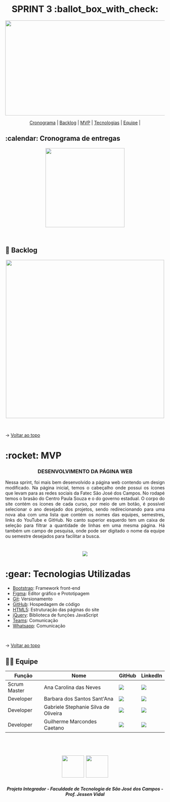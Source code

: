  <br id="topo">

<h1 align="center"> SPRINT 3 :ballot_box_with_check:</h1>

<p align="center"> <img src = "https://github.com/api-equipe-5/Projeto_Integrador/blob/master/Imagens%20README/cyberbug-logo.png" height="300" width="600"/></p>

<p align="center">
    <a href="#cronograma">Cronograma</a> | 
    <a href="#backlog">Backlog</a> | 
    <a href="#mvp">MVP</a> | 
    <a href="#tecnologias">Tecnologias</a> | 
    <a href="#equipe">Equipe</a> | 
</p>

<span id="cronograma">

<h2> :calendar: Cronograma de entregas </h2>
<p align="center"> <img src = "https://github.com/api-equipe-5/Projeto_Integrador/blob/master/Relat%C3%B3rios/Sprint%203/img/cronograma-sprint3.png" height="250" /></p>
<br>

<span id="backlog">
 
## :pushpin: Backlog
<p align="center"> <img src = "https://github.com/api-equipe-5/Projeto_Integrador/blob/master/Relat%C3%B3rios/Sprint%203/img/backlog-sprint3.png" height="500" /></p>
<br>

→ [Voltar ao topo](#topo) 
 
<span id="mvp">
 
<h1> :rocket: MVP </h1>


<h3 align="center"> DESENVOLVIMENTO DA PÁGINA WEB </h3>
<p align="justify"> Nessa sprint, foi mais bem desenvolvido a página web contendo um design modificado. Na página inicial, temos o cabeçalho onde possui os ícones que levam para as redes sociais da Fatec São José dos Campos. No rodapé temos o brasão do Centro Paula Souza e o do governo estadual. O corpo do site contém os ícones de cada curso, por meio de um botão, é possível selecionar o ano desejado dos projetos, sendo redirecionando para uma nova aba com uma lista que contém os nomes das equipes, semestres, links do YouTube e GitHub. No canto superior esquerdo tem um caixa de seleção para filtrar a quantidade de linhas em uma mesma página. Há também um campo de pesquisa, onde pode ser digitado o nome da equipe ou semestre desejados para facilitar a busca. </p>
<h1 align="center"> <img src = "https://github.com/api-equipe-5/Projeto_Integrador/blob/master/Relat%C3%B3rios/Sprint%203/img/site-sprint3.gif"></h1>
 
<span id="tecnologias"> 
 
<h1> 	:gear: Tecnologias Utilizadas</h2>

- [Bootstrap](https://getbootstrap.com): Framework front-end
- [Figma](http://www.figma.com): Editor gráfico e Prototipagem 
- [Git](https://git-scm.com): Versionamento
- [GitHub](https://github.com/): Hospedagem de código
- [HTML5](): Estruturação das páginas do site
- [jQuery](): Biblioteca de funções JavaScript 
- [Teams](https://teams.microsoft.com): Comunicação
- [Whatsapp](): Comunicação

<br>

→ [Voltar ao topo](#topo) 
 
<span id="equipe">
 
## 👩‍💻 Equipe
 
|Função|Nome|GitHub|LinkedIn|
| -------- | -------- |-------- |-------- |
|Scrum Master|Ana Carolina das Neves|<a href="https://github.com/AnaCarolinaNeves" target="_blank"><img src = "https://img.shields.io/badge/GitHub-100000?style=for-the-badge&logo=github&logoColor=white" target="_blank"></a>|<a href="https://www.linkedin.com/in/ana-carolina-neves-36aa68207/" target="_blank"><img src="https://img.shields.io/badge/-LinkedIn-%230077B5?style=for-the-badge&logo=linkedin&logoColor=white" target="_blank"></a>|
|Developer|Barbara dos Santos Sant'Ana|<a href="https://github.com/BaahSSantana" target="_blanck"><img src = "https://img.shields.io/badge/GitHub-100000?style=for-the-badge&logo=github&logoColor=white" target="_blank"></a>|<a href="https://www.linkedin.com/in/barbara-santana/" target="_blank"><img src="https://img.shields.io/badge/-LinkedIn-%230077B5?style=for-the-badge&logo=linkedin&logoColor=white" target="_blank"></a>|
|Developer|Gabriele Stephanie Silva de Oliveira|<a href="https://github.com/oliveira-gabriele" target="_blanck"><img src = "https://img.shields.io/badge/GitHub-100000?style=for-the-badge&logo=github&logoColor=white" target="_blank"></a> |<a href="https://www.linkedin.com/in/gabriele-oliveira-929317221" target="_blank"><img src="https://img.shields.io/badge/-LinkedIn-%230077B5?style=for-the-badge&logo=linkedin&logoColor=white" target="_blank"></a>|
|Developer|Guilherme Marcondes Caetano|<a href="https://github.com/gui-marcondes" target="_blanck"><img src = "https://img.shields.io/badge/GitHub-100000?style=for-the-badge&logo=github&logoColor=white" target="_blank"></a> |<a href="https://www.linkedin.com/in/guilhermemarcondescaetano" target="_blank"><img src="https://img.shields.io/badge/-LinkedIn-%230077B5?style=for-the-badge&logo=linkedin&logoColor=white" target="_blank"></a>|
<br>


 <h1 align="center"> <img src = "https://fatecsjc-prd.azurewebsites.net/images/logo/fatecsjc_400x192.png" height="70"  align="auto"> <img src = "https://github.com/api-equipe-5/Projeto_Integrador/blob/master/Relat%C3%B3rios/Sprint%201/img/cyb-logo.png" height="70" />

 <h5 align="center"> Projeto Integrador - Faculdade de Tecnologia de São José dos Campos - Prof. Jessen Vidal </h5>

